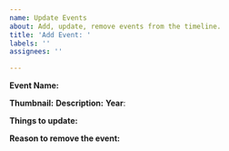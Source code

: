 ```yaml
---
name: Update Events
about: Add, update, remove events from the timeline.
title: 'Add Event: '
labels: ''
assignees: ''

---
```


**Event Name:** <!--  The name of the event -->

<!-- To add an event, -->
**Thumbnail:** <!-- Optional (IMAGE URL) -->
**Description:** 
**Year**: 

<!-- To update an event, -->
**Things to update:**

<!-- To remove an event provide a valid reason, -->
**Reason to remove the event:**

